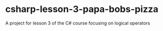 # csharp-lesson-3-papa-bobs-pizza
A project for lesson 3 of the C# course focusing on logical operators
